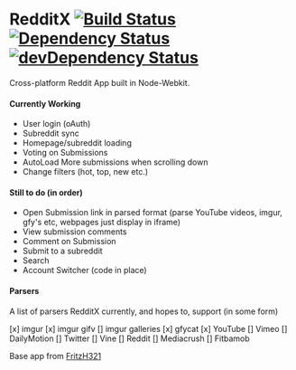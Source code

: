 RedditX [![Build Status](https://travis-ci.org/SlashmanX/RedditX.svg)](https://travis-ci.org/SlashmanX/RedditX) [![Dependency Status](https://david-dm.org/SlashmanX/RedditX.svg)](https://david-dm.org/SlashmanX/RedditX) [![devDependency Status](https://david-dm.org/SlashmanX/RedditX/dev-status.svg)](https://david-dm.org/SlashmanX/RedditX#info=devDependencies)
====================
Cross-platform Reddit App built in Node-Webkit.

#### Currently Working
- User login (oAuth)
- Subreddit sync
- Homepage/subreddit loading
- Voting on Submissions
- AutoLoad More submissions when scrolling down
- Change filters (hot, top, new etc.)

#### Still to do (in order)
- Open Submission link in parsed format (parse YouTube videos, imgur, gfy's etc, webpages just display in iframe)
- View submission comments
- Comment on Submission
- Submit to a subreddit
- Search
- Account Switcher (code in place)

#### Parsers
A list of parsers RedditX currently, and hopes to, support (in some form)

[x] imgur
[x] imgur gifv
[] imgur galleries
[x] gfycat
[x] YouTube
[] Vimeo
[] DailyMotion
[] Twitter
[] Vine
[] Reddit
[] Mediacrush
[] Fitbamob

Base app from [FritzH321](https://github.com/FritzH321/node-webkit-base-app)